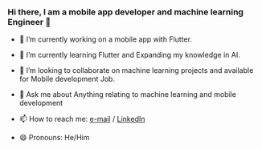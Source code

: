 ### Hi there, I am a mobile app developer and machine learning Engineer 👋


- 🔭 I’m currently working on a mobile app with Flutter.
- 🌱 I’m currently learning Flutter and Expanding my knowledge in AI.
- 👯 I’m looking to collaborate on machine learning projects and available for Mobile development Job.

- 💬 Ask me about Anything relating to machine learning and mobile development
- 📫 How to reach me: [e-mail](adedejisomoye1@gmail.com) / [LinkedIn](https://www.linkedin.com/in/christopher-somoye-273b45173)
- 😄 Pronouns: He/Him
